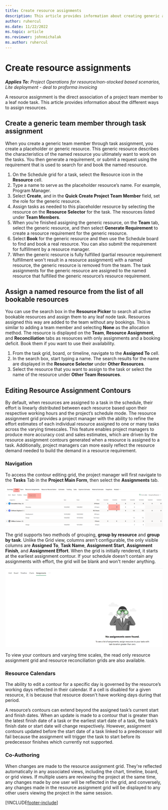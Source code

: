 ```yaml
---
title: Create resource assignments
description: This article provides information about creating generic and named resource assignments.
author: ruhercul
ms.date: 11/22/2022
ms.topic: article
ms.reviewer: johnmichalak
ms.author: ruhercul
---
```


# Create resource assignments

_**Applies To:** Project Operations for resource/non-stocked based scenarios, Lite deployment - deal to proforma invoicing_


A resource assignment is the direct association of a project team member to a leaf node task. This article provides information about the different ways to assign resources.

## Create a generic team member through task assignment


When you create a generic team member through task assignment, you create a placeholder or generic resource. This generic resource describes the characteristics of the named resource you ultimately want to work on the tasks. You then generate a requirement, or submit a request using the requirement that is used to search for and book the named resource.

1. On the Schedule grid for a task, select the Resource icon in the **Resource** cell.
2. Type a name to serve as the placeholder resource’s name. For example, Program Manager.
3. Select **Create**, and in the **Quick Create Project Team Member** field, set the role for the generic resource.
4. Assign tasks as needed to this placeholder resource by selecting the resource on the **Resource Selector** for the task. The resources listed under **Team Members**.
5. When you’re finished assigning the generic resource, on the **Team** tab, select the generic resource, and then select **Generate Requirement** to create a resource requirement for the generic resource.
6. Select **Book** for the generic resource and then use the Schedule board to find and book a real resource. You can also submit the requirement for fulfillment by a resource manager.
7. When the generic resource is fully fulfilled (partial resource requirement fulfillment won't result in a resource assignment) with a named resource, the generic resource is removed from the team. The task assignments for the generic resource are assigned to the named resource that fulfilled the generic resource’s resource requirement.

## Assign a named resource from the list of all bookable resources

You can use the search box in the **Resource Picker** to search all active bookable resources and assign them to any leaf node task. Resources assigned this way are added to the team without any bookings. This is similar to adding a team member and selecting **None** as the allocation method. The resource is displayed on the **Team**, **Resource Assignment**, and **Reconciliation** tabs as resources with only assignments and a booking deficit. Book them if you want to use their availability.

1. From the task grid, board, or timeline, navigate to the **Assigned To** cell.
2. In the search box, start typing a name. The search results for the name are displayed in the **Resource Selector** under **Other Resources**.
3. Select the resource that you want to assign to the task or select the name of the resource under **Other Team Resources**.

## Editing Resource Assignment Contours
By default, when resources are assigned to a task in the schedule, their effort is linearly distributed between each resource based upon their respective working hours and the project’s schedule mode. The resource assignment grid provides a project manager with the ability to refine the effort estimates of each individual resource assigned to one or many tasks across the varying timescales.
This feature enables project managers to produce more accuracy cost and sales estimates, which are driven by the resource assignment contours generated when a resource is assigned to a task. Additionally, project managers can more easily reflect the resource demand needed to build the demand in a resource requirement.

### Navigation
To access the contour editing grid, the project manager will first navigate to the **Tasks** Tab in the **Project Main Form**, then select the **Assignments** tab. 

![Assignment Grid Navigation](media/AssignmentGrid.png)
 
The grid supports two methods of grouping, **group by resource** and **group by task**.  Unlike the Grid view, columns aren't configurable, the only visible columns are **Assigned To**, **Task Name**, **Assignment Start**, **Assignment Finish**, and **Assignment Effort**.
When the grid is initially rendered, it starts at the earliest assignment contour.  If your schedule doesn't contain any assignments with effort, the grid will be blank and won't render anything.  

![Empty Assignment Grid](media/emptyassignmentgrid.png)
 
To view your contours and varying time scales, the read only resource assignment grid and resource reconciliation grids are also available.

### Resource Calendars
The ability to edit a contour for a specific day is governed by the resource’s working days reflected in their calendar. If a cell is disabled for a given resource, it is because that resource doesn't have working days during that period. 

A resource’s contours can extend beyond the assigned task’s current start and finish dates. When an update is made to a contour that is greater than the latest finish date of a task or the earliest start date of a task, the task’s finish date or start date will change respectively. However, assignment contours updated before the start date of a task linked to a predecessor will fail because the assignment will trigger the task to start before its predecessor finishes which currently not supported.

### Co-Authoring
When changes are made to the resource assignment grid. They're reflected automatically in any associated views, including the chart, timeline, board, or grid views. If multiple users are reviewing the project at the same time, any changes made by one user will be reflected in the grid, and conversely, any changes made in the resource assignment grid will be displayed to any other users viewing the project in the same session.


[!INCLUDE[footer-include](../includes/footer-banner.md)]
